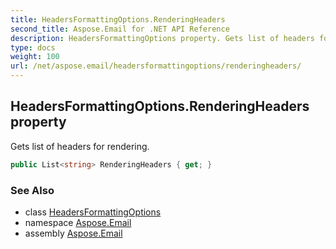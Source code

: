 ```yaml
---
title: HeadersFormattingOptions.RenderingHeaders
second_title: Aspose.Email for .NET API Reference
description: HeadersFormattingOptions property. Gets list of headers for rendering
type: docs
weight: 100
url: /net/aspose.email/headersformattingoptions/renderingheaders/
---
```

## HeadersFormattingOptions.RenderingHeaders property

Gets list of headers for rendering.

```csharp
public List<string> RenderingHeaders { get; }
```

### See Also

* class [HeadersFormattingOptions](../)
* namespace [Aspose.Email](../../headersformattingoptions/)
* assembly [Aspose.Email](../../../)


